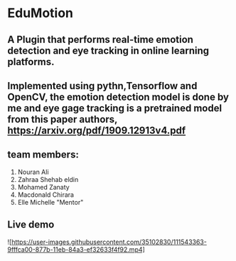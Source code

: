 
# EduMotion
## A Plugin that performs real-time emotion detection and eye tracking in online learning platforms.
## Implemented using pythn,Tensorflow and OpenCV, the emotion detection model is done by me and eye gage tracking is a pretrained model from this paper authors, https://arxiv.org/pdf/1909.12913v4.pdf

## team members:
1. Nouran Ali
2. Zahraa Shehab eldin
3. Mohamed Zanaty
4. Macdonald Chirara
5. Elle Michelle "Mentor"


## Live demo
![https://user-images.githubusercontent.com/35102830/111543363-9fffca00-877b-11eb-84a3-ef32633f4f92.mp4]
